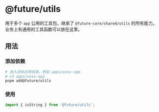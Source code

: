 # @future/utils

用于多个 `app` 公用的工具包，继承了 `@future-core/shared/utils` 的所有能力。业务上有通用的工具函数可以放在这里。

## 用法

### 添加依赖

```bash
# 进入目标应用目录，例如 apps/xxxx-app
# cd apps/xxxx-app
pnpm add@future/utils
```

### 使用

```ts
import { isString } from '@future/utils';
```
